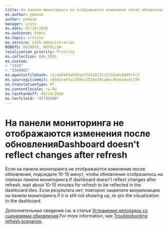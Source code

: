 ```yaml
---
title: На панели мониторинга не отображаются изменения после обновления
ms.author: pebaum
author: pebaum
manager: scotv
ms.date: 07/20/2020
ms.audience: Admin
ms.topic: article
ms.service: o365-administration
ROBOTS: NOINDEX, NOFOLLOW
localization_priority: Priority
ms.collection: Adm_O365
ms.custom:
- "1318"
- "2500002"
ms.openlocfilehash: 11ce68469a095ae3f42d2231c3732e8c04051fc7
ms.sourcegitcommit: c6692ce0fa1358ec3529e59ca0ecdfdea4cdc759
ms.translationtype: HT
ms.contentlocale: ru-RU
ms.lasthandoff: 09/14/2020
ms.locfileid: "47731540"
---
```

# <a name="dashboard-doesnt-reflect-changes-after-refresh"></a><span data-ttu-id="201c3-102">На панели мониторинга не отображаются изменения после обновления</span><span class="sxs-lookup"><span data-stu-id="201c3-102">Dashboard doesn't reflect changes after refresh</span></span>

<span data-ttu-id="201c3-103">Если на панели мониторинга не отображаются изменения после обновления, подождите 10-15 минут, чтобы обновление отобразилось на плитках панели мониторинга.</span><span class="sxs-lookup"><span data-stu-id="201c3-103">If dashboard doesn't reflect changes after refresh, wait about 10-15 minutes for refresh to be reflected in the dashboard tiles.</span></span> <span data-ttu-id="201c3-104">Если результата нет, повторно закрепите визуализацию на панели мониторинга.</span><span class="sxs-lookup"><span data-stu-id="201c3-104">If it is still not showing up, re-pin the visualization to the dashboard.</span></span>

<span data-ttu-id="201c3-105">Дополнительные сведения см. в статье [Устранение неполадок со сценариями обновления](https://docs.microsoft.com/power-bi/refresh-troubleshooting-refresh-scenarios).</span><span class="sxs-lookup"><span data-stu-id="201c3-105">For more information, see [Troubleshooting refresh scenarios](https://docs.microsoft.com/power-bi/refresh-troubleshooting-refresh-scenarios).</span></span>
